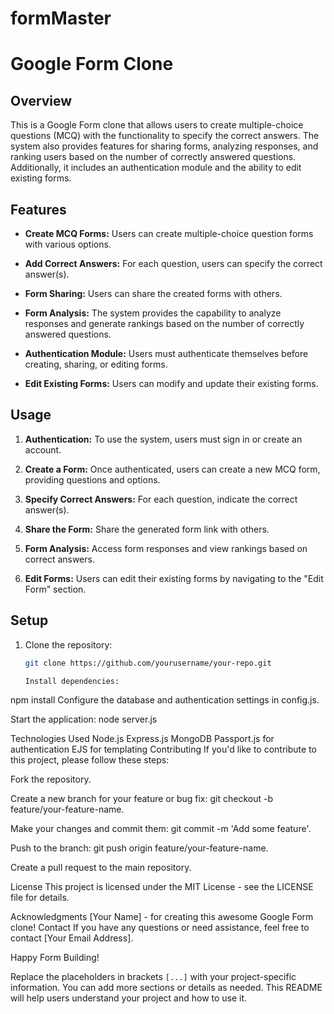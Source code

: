 # formMaster
# Google Form Clone

## Overview

This is a Google Form clone that allows users to create multiple-choice questions (MCQ) with the functionality to specify the correct answers. The system also provides features for sharing forms, analyzing responses, and ranking users based on the number of correctly answered questions. Additionally, it includes an authentication module and the ability to edit existing forms.

## Features

- **Create MCQ Forms:** Users can create multiple-choice question forms with various options.

- **Add Correct Answers:** For each question, users can specify the correct answer(s).

- **Form Sharing:** Users can share the created forms with others.

- **Form Analysis:** The system provides the capability to analyze responses and generate rankings based on the number of correctly answered questions.

- **Authentication Module:** Users must authenticate themselves before creating, sharing, or editing forms.

- **Edit Existing Forms:** Users can modify and update their existing forms.

## Usage

1. **Authentication:** To use the system, users must sign in or create an account.

2. **Create a Form:** Once authenticated, users can create a new MCQ form, providing questions and options.

3. **Specify Correct Answers:** For each question, indicate the correct answer(s).

4. **Share the Form:** Share the generated form link with others.

5. **Form Analysis:** Access form responses and view rankings based on correct answers.

6. **Edit Forms:** Users can edit their existing forms by navigating to the "Edit Form" section.

## Setup

1. Clone the repository:

   ```bash
   git clone https://github.com/yourusername/your-repo.git

   Install dependencies:

npm install
Configure the database and authentication settings in config.js.

Start the application:
node server.js

Technologies Used
Node.js
Express.js
MongoDB
Passport.js for authentication
EJS for templating
Contributing
If you'd like to contribute to this project, please follow these steps:

Fork the repository.

Create a new branch for your feature or bug fix: git checkout -b feature/your-feature-name.

Make your changes and commit them: git commit -m 'Add some feature'.

Push to the branch: git push origin feature/your-feature-name.

Create a pull request to the main repository.

License
This project is licensed under the MIT License - see the LICENSE file for details.

Acknowledgments
[Your Name] - for creating this awesome Google Form clone!
Contact
If you have any questions or need assistance, feel free to contact [Your Email Address].

Happy Form Building!


Replace the placeholders in brackets `[...]` with your project-specific information. You can add more sections or details as needed. This README will help users understand your project and how to use it.


